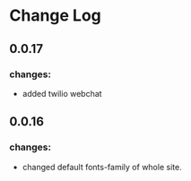 # Change Log

## 0.0.17

### changes:

- added twilio webchat

## 0.0.16

### changes:

- changed default fonts-family of whole site.
